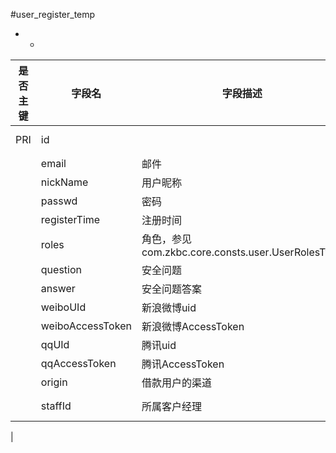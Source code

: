 #user_register_temp
* -
 
|是否主键	|字段名	|字段描述	|数据类型	|可空	|缺省	|
| --------|-----|-----|-----|-----|-----|
|PRI|id||int(10) unsigned|NO||
||email|邮件|varchar(32)|NO||
||nickName|用户昵称|varchar(32)|NO||
||passwd|密码|varchar(32)|NO||
||registerTime|注册时间|datetime|NO||
||roles|角色，参见com.zkbc.core.consts.user.UserRolesType|smallint(5) unsigned|YES||
||question|安全问题|varchar(255)|NO||
||answer|安全问题答案|varchar(255)|NO||
||weiboUId|新浪微博uid|varchar(64)|YES||
||weiboAccessToken|新浪微博AccessToken|varchar(64)|YES||
||qqUId|腾讯uid|varchar(64)|YES||
||qqAccessToken|腾讯AccessToken|varchar(64)|YES||
||origin|借款用户的渠道|smallint(6)|YES||
||staffId|所属客户经理|int(10) unsigned|YES||
|
